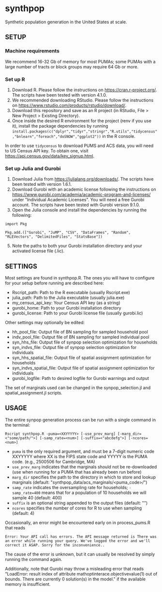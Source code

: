 # synthpop
Synthetic population generation in the United States at scale.

SETUP
------------

### Machine requirements

We recommend 16-32 Gb of memory for most PUMAs; some PUMAs with a large number of tracts or block groups may require 64 Gb or more. 

### Set up R

1. Download R. Please follow the instructions on https://cran.r-project.org/. The scripts have been tested with version 4.1.0. 
2. We recommended downloading RStudio. Please follow the instructions on https://www.rstudio.com/products/rstudio/download/.  
3. Download this repository and save as an R project (in RStudio, File > New Project > Existing Directory). 
4. Once inside the desired R environment for the project (renv if you use it), install the package dependencies by running 
   `install.packages(c("dplyr","tidyr","stringr","R.utils","tidycensus","bnlearn","foreach","doSNOW","ggplot2"))` in the R console. 

In order to use `tidycensus` to download PUMS and ACS data, you will need to US Census API key. To obtain one, visit https://api.census.gov/data/key_signup.html. 

### Set up Julia and Gurobi

1. Download Julia from https://julialang.org/downloads/. The scripts have been tested with version 1.6.1. 
2. Download Gurobi with an academic license following the instructions on https://www.gurobi.com/academia/academic-program-and-licenses/ under "Individual Academic Licenses". You will need a free Gurobi account. The scripts have been tested with Gurobi version 9.1.0. 
3. Open the Julia console and install the dependencies by running the following:

`import Pkg`

`Pkg.add.(["Gurobi", "JuMP", "CSV", "DataFrames", "Random", "RLEVectors", "DelimitedFiles", "StatsBase"])`

5. Note the paths to both your Gurobi installation directory and your activated license file (.lic). 

SETTINGS
------------
Most settings are found in synthpop.R. The ones you will have to configure for your setup before running are described here:
- Rscript_path: Path to the R executable (usually Rscript.exe)
- julia_path: Path to the Julia executable (usually julia.exe)
- my_census_api_key: Your Census API key (as a string)
- gurobi_home: Path to your Gurobi installation directory
- gurobi_license: Path to your Gurobi license file (usually gurobi.lic)

Other settings may optionally be edited:
- hh_pool_file: Output file of BN sampling for sampled household pool
- indv_pool_file: Output file of BN sampling for sampled individual pool
- syn_hhs_file: Output file of synpop selection optimization for households
- syn_indvs_file: Output file of synpop selection optimization for individuals
- syn_hhs_spatial_file: Output file of spatial assignment optimization for households
- syn_indvs_spatial_file: Output file of spatial assignment optimization for individuals
- gurobi_logfile: Path to desired logfile for Gurobi warnings and output

The set of marginals used can be changed in the synpop_selection.jl and spatial_assignment.jl scripts. 

USAGE
------------
The entire synpop generation process can be run with a single command in the terminal:

`Rscript synthpop.R -puma=<XXYYYYY> [-use_prev_marg] [-marg_dir=<"some/path/">] [-samp_rate=<num>] [-suffix=<"abcdefg">] [-ncores=<num>]`

- `puma` is the only required argument, and must be a 7-digit numeric code XXYYYYY where XX is the FIPS state code and YYYYY is the PUMA code. (e.g., 2500506 for Cambridge, MA)
- `use_prev_marg` indicates that the marginals should not be re-downloaded (use when running for a PUMA that has already been run before)
- `marg_dir` specifies the path to the directory in which to store and lookup marginals (default: "synthpop_data/acs_marginals/<puma_code>/")
- `samp_rate` indicates the oversampling rate for households; `-samp_rate=400` means that for a population of 10 households we will sample 40 (default: 400)
- `suffix` is an optional string appended to the output files (default: "")
- `ncores` specifies the number of cores for R to use when sampling (default: 4) 

Occasionally, an error might be encountered early on in process_pums.R that reads 

`Error: Your API call has errors. The API message returned is There was an error while running your query. We've logged the error and we'll correct it ASAP. Sorry for the inconvenience..`

The cause of the error is unknown, but it can usually be resolved by simply running the command again. 

Additionally, note that Gurobi may throw a misleading error that reads "LoadError: result index of attribute mathoptinterace.objectivevalue(1) out of bounds. There are currently 0 solution(s) in the model." if the available memory is insufficient. 